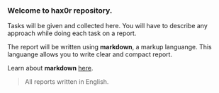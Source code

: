 ### Welcome to **hax0r** repository.

Tasks will be given and collected here. You will have to describe any approach while doing each task on a report.

The report will be written using **markdown**, a markup languange. This languange allows you to write clear and compact report.

Learn about **markdown** [here](/markdown.md).

> All reports written in English.
